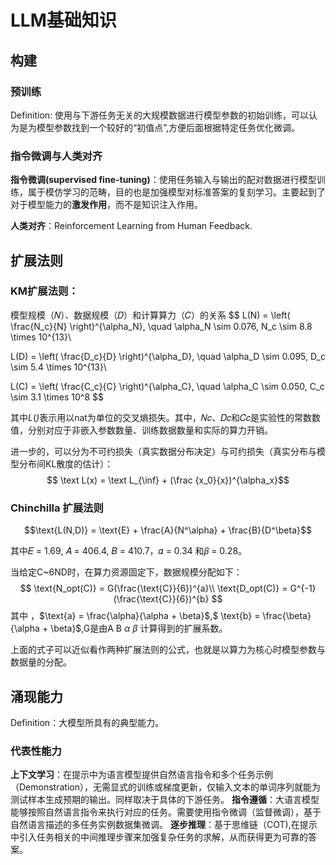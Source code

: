 # LLM基础知识

## 构建

### 预训练

Definition: 使用与下游任务无关的大规模数据进行模型参数的初始训练，可以认为是为模型参数找到一个较好的“初值点”,方便后面根据特定任务优化微调。

### 指令微调与人类对齐

**指令微调(supervised fine-tuning)**：使用任务输入与输出的配对数据进行模型训练，属于模仿学习的范畴，目的也是加强模型对标准答案的复刻学习。主要起到了对于模型能力的**激发作用**，而不是知识注入作用。

**人类对齐**：Reinforcement Learning from Human Feedback.

## 扩展法则

### KM扩展法则：
模型规模（𝑁）、数据规模（𝐷）和计算算力（𝐶）的关系
$$
L(N) = \left( \frac{N_c}{N} \right)^{\alpha_N}, \quad \alpha_N \sim 0.076, N_c \sim 8.8 \times 10^{13}\\

L(D) = \left( \frac{D_c}{D} \right)^{\alpha_D}, \quad \alpha_D \sim 0.095, D_c \sim 5.4 \times 10^{13}\\

L(C) = \left( \frac{C_c}{C} \right)^{\alpha_C}, \quad \alpha_C \sim 0.050, C_c \sim 3.1 \times 10^8
$$

其中$L(\dot)$表示用以nat为单位的交叉熵损失。其中，𝑁𝑐、𝐷𝑐和𝐶𝑐是实验性的常数数值，分别对应于非嵌入参数数量、训练数据数量和实际的算力开销。

进一步的，可以分为不可约损失（真实数据分布决定）与可约损失（真实分布与模型分布间KL散度的估计）：
$$ \text L(x) = \text L_{\inf} + (\frac {x_0}{x})^{\alpha_x}$$

### Chinchilla 扩展法则
$$\text{L(N,D)} = \text{E} + \frac{A}{N^\alpha} + \frac{B}{D^\beta}$$

其中𝐸 = 1.69, 𝐴 = 406.4, 𝐵 = 410.7，𝛼 = 0.34 和𝛽 = 0.28。

当给定C~6ND时，在算力资源固定下，数据规模分配如下：
$$
\text{N_opt(C)} = G(\frac{\text{C}}{6})^{a}\\
\text{D_opt(C)} = G^{-1}(\frac{\text{C}}{6})^{b}
$$
其中 ，$\text{a} = \frac{\alpha}{\alpha + \beta}$,$ \text{b} = \frac{\beta}{\alpha + \beta}$,G是由A B $\alpha$ $\beta$ 计算得到的扩展系数。

上面的式子可以近似看作两种扩展法则的公式，也就是以算力为核心时模型参数与数据量的分配。

## 涌现能力
Definition：大模型所具有的典型能力。
### 代表性能力
**上下文学习**：在提示中为语言模型提供自然语言指令和多个任务示例（Demonstration），无需显式的训练或梯度更新，仅输入文本的单词序列就能为测试样本生成预期的输出。同样取决于具体的下游任务。
**指令遵循**：大语言模型能够按照自然语言指令来执行对应的任务。需要使用指令微调（监督微调），基于自然语言描述的多任务实例数据集微调。
**逐步推理**：基于思维链（COT),在提示中引入任务相关的中间推理步骤来加强复杂任务的求解，从而获得更为可靠的答案。

